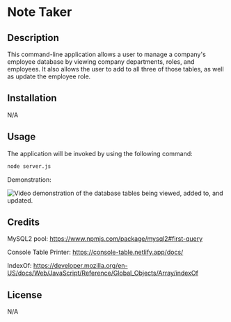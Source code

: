 # Note Taker

## Description

This command-line application allows a user to manage a company's employee database by viewing company departments, roles, and employees. It also allows the user to add to all three of those tables, as well as update the employee role.

## Installation

N/A

## Usage

The application will be invoked by using the following command:

```bash
node server.js
```

Demonstration: 

![Video demonstration of the database tables being viewed, added to, and updated.](./assets/employee-tracker.gif)

## Credits

MySQL2 pool: https://www.npmjs.com/package/mysql2#first-query

Console Table Printer: https://console-table.netlify.app/docs/

IndexOf: https://developer.mozilla.org/en-US/docs/Web/JavaScript/Reference/Global_Objects/Array/indexOf

## License

N/A